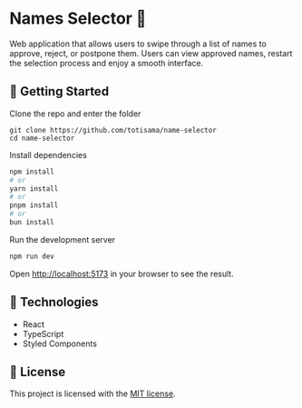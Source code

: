 # Names Selector 📝

Web application that allows users to swipe through a list of names to approve, reject, or postpone them. Users can view approved names, restart the selection process and enjoy a smooth interface.

## 🧱 Getting Started

Clone the repo and enter the folder

```
git clone https://github.com/totisama/name-selector
cd name-selector
```

Install dependencies

```bash
npm install
# or
yarn install
# or
pnpm install
# or
bun install
```

Run the development server

```bash
npm run dev
```

Open [http://localhost:5173](http://localhost:5173) in your browser to see the result.

## 🔨 Technologies

- React
- TypeScript
- Styled Components

## 🪪 License

This project is licensed with the [MIT license](LICENSE).
